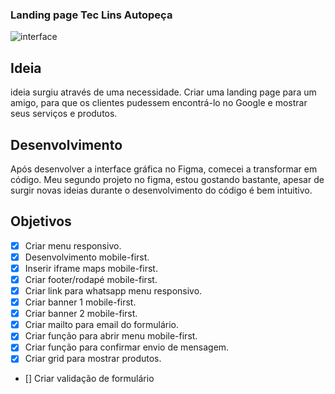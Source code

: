### Landing page Tec Lins Autopeça

![interface](https://user-images.githubusercontent.com/53497771/229763818-0422cd57-ee1a-4ee9-9d76-a83bd458344a.png)


## Ideia
ideia surgiu através de uma necessidade. Criar uma landing page para um amigo, para que os clientes pudessem encontrá-lo no Google e mostrar seus serviços e produtos.

## Desenvolvimento
Após desenvolver a interface gráfica no Figma, comecei a transformar em código. Meu segundo projeto no figma, estou gostando bastante, apesar de surgir novas ideias durante o desenvolvimento do código é bem intuitivo.

## Objetivos

- [X] Criar menu responsivo.
- [X] Desenvolvimento mobile-first.
- [X] Inserir iframe maps mobile-first.
- [X] Criar footer/rodapé mobile-first.
- [X] Criar link para whatsapp menu responsivo.
- [X] Criar banner 1 mobile-first.
- [X] Criar banner 2 mobile-first.
- [X] Criar mailto para email do formulário.
- [X] Criar função para abrir menu mobile-first. 
- [X] Criar função para confirmar envio de mensagem.
- [X] Criar grid para mostrar produtos.
- [] Criar validação de formulário
